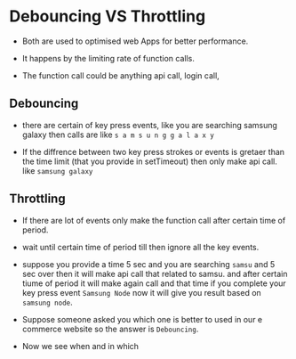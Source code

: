 # Debouncing VS Throttling

- Both are used to optimised web Apps for better performance.

- It happens by the limiting rate of function calls.

- The function call could be anything api call, login call,

## Debouncing
- there are certain of key press events, like you are searching samsung galaxy then calls are like `s a m s u n g g a l a x y`

- If the diffrence between two key press strokes or events is gretaer than the time limit (that you provide in setTimeout) then only make api call.
like `samsung galaxy`

## Throttling
- If there are lot of events only make the function call after certain time of period.

- wait until certain time of period till then ignore all the key events.

- suppose you provide a time 5 sec and you are searching `samsu` and 5 sec over then it will make api call that related to samsu. and after certain tiume of period it will make again call and that time if you complete your key press event `Samsung Node` now it will give you result based on `samsung node`.

- Suppose someone asked you which one is better to used in our e commerce website so the answer is `Debouncing`.

- Now we see when and in which 